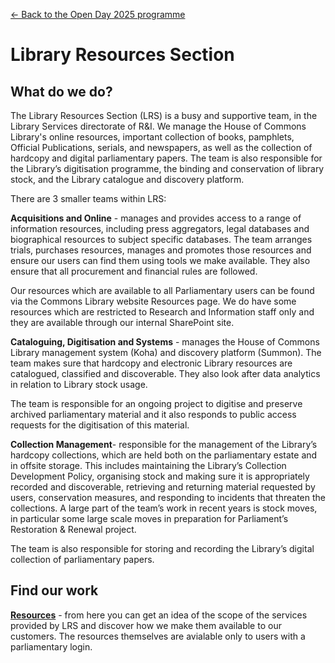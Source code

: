 <a href="../">&larr; Back to the Open Day 2025 programme</a>

# Library Resources Section

## What do we do?
The Library Resources Section (LRS) is a busy and supportive team, in the Library Services directorate of R&I. We manage the House of Commons Library's online resources, important collection of books, pamphlets, Official Publications, serials, and newspapers, as well as the collection of hardcopy and digital parliamentary papers. The team is also responsible for the Library’s digitisation programme, the binding and conservation of library stock, and the Library catalogue and discovery platform.

There are 3 smaller teams within LRS:

**Acquisitions and Online** - manages and provides access to a range of information resources, including press aggregators, legal databases and biographical resources to subject specific databases.  The team arranges trials, purchases resources, manages and promotes those resources and ensure our users can find them using tools we make available. They also ensure that all procurement and financial rules are followed.  

Our resources which are available to all Parliamentary users can be found via the Commons Library website Resources page. We do have some resources which are restricted to Research and Information staff only and they are available through our internal SharePoint site.

**Cataloguing, Digitisation and Systems** - manages the House of Commons Library management system (Koha) and discovery platform (Summon). The team makes sure that hardcopy and electronic Library resources are catalogued, classified and discoverable. They also look after data analytics in relation to Library stock usage. 

The team is responsible for an ongoing project to digitise and preserve archived parliamentary material and it also responds to public access requests for the digitisation of this material. 

**Collection Management**- responsible for the management of the Library’s hardcopy collections, which are held both on the parliamentary estate and in offsite storage. This includes maintaining the Library’s Collection Development Policy, organising stock and making sure it is appropriately recorded and discoverable, retrieving and returning material requested by users, conservation measures, and responding to incidents that threaten the collections. A large part of the team’s work in recent years is stock moves, in particular some large scale moves in preparation for Parliament’s Restoration & Renewal project.

The team is also responsible for storing and recording the Library’s digital collection of parliamentary papers.

## Find our work

**[Resources](https://commonslibrary.parliament.uk/resources/)** - from here you can get an idea of the scope of the services provided by LRS and discover how we make them available to our customers. The resources themselves are avialable only to users with a parliamentary login.
